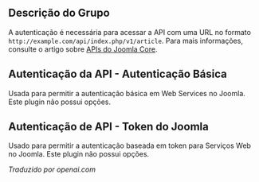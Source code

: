 <!-- Filename: Chunk4x:Extensions_Plugin_Manager_Edit_API_Authentication_Group / Display title: Grupo de Autenticação de API -->

## Descrição do Grupo

A autenticação é necessária para acessar a API com uma URL no formato `http://example.com/api/index.php/v1/article`. Para mais informações, consulte o artigo sobre [APIs do Joomla Core](https://docs.joomla.org/J4.x:Joomla_Core_APIs/en).

## Autenticação da API - Autenticação Básica

Usada para permitir a autenticação básica em Web Services no Joomla. Este plugin não possui opções.

## Autenticação de API - Token do Joomla

Usado para permitir a autenticação baseada em token para Serviços Web no Joomla. Este plugin não possui opções.

*Traduzido por openai.com*

